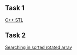 ## Task 1
[C++ STL](https://gist.github.com/kobruhhhhh/e40aaeaf7236e20e7e9034e694939f2f)
## Task 2
[Searching in sorted rotated array](https://gist.github.com/kobruhhhhh/285916facdab3d660963f4c1e26e7e6a)
